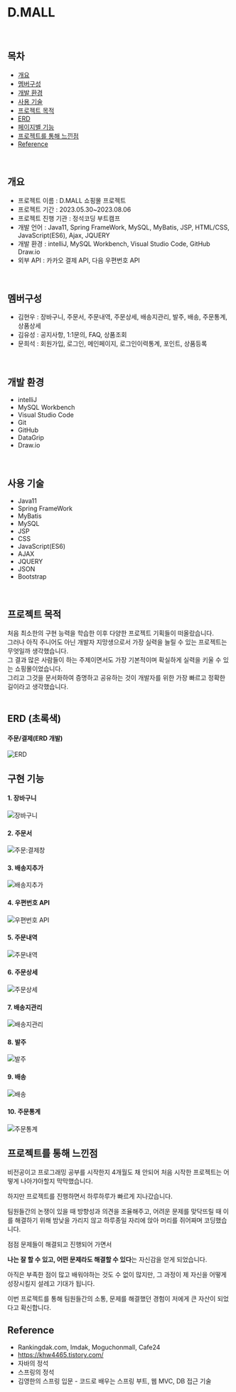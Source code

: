 # D.MALL
<br>

## 목차
* [개요](#개요)
* [멤버구성](#멤버구성)
* [개발 환경](#개발-환경)
* [사용 기술](#사용-기술)
* [프로젝트 목적](#프로젝트-목적)
* [ERD](#ERD)
* [페이지별 기능](#페이지별-기능)
* [프로젝트를 통해 느낀점](#프로젝트를-통해-느낀점)
* [Reference](#Reference)
<br>

## 개요
* 프로젝트 이름 : D.MALL 쇼핑몰 프로젝트
* 프로젝트 기간 : 2023.05.30~2023.08.06
* 프로젝트 진행 기관 : 정석코딩 부트캠프
* 개발 언어 : Java11, Spring FrameWork, MySQL, MyBatis, JSP, HTML/CSS, JavaScript(ES6), Ajax, JQUERY
* 개발 환경 : intelliJ, MySQL Workbench, Visual Studio Code, GitHub Draw.io
* 외부 API : 카카오 결제 API, 다음 우편번호 API
<br>

## 멤버구성
* 김현우 : 장바구니, 주문서, 주문내역, 주문상세, 배송지관리, 발주, 배송, 주문통계, 상품상세<br>
* 김유성 : 공지사항, 1:1문의, FAQ, 상품조회<br>
* 문희석 : 회원가입, 로그인, 메인페이지, 로그인이력통계, 포인트, 상품등록<br>
<br>

## 개발 환경
* intelliJ
* MySQL Workbench
* Visual Studio Code
* Git
* GitHub
* DataGrip
* Draw.io
<br>

## 사용 기술
* Java11
* Spring FrameWork
* MyBatis
* MySQL
* JSP
* CSS
* JavaScript(ES6)
* AJAX
* JQUERY
* JSON
* Bootstrap
<br>

## 프로젝트 목적
처음 최소한의 구현 능력을 학습한 이후 다양한 프로젝트 기획들이 떠올랐습니다.<br>
그러나 아직 주니어도 아닌 개발자 지망생으로서 가장 실력을 늘릴 수 있는 프로젝트는 무엇일까 생각했습니다.<br>
그 결과 많은 사람들이 하는 주제이면서도 가장 기본적이며 확실하게 실력을 키울 수 있는 쇼핑몰이었습니다.<br>
그리고 그것을 문서화하여 증명하고 공유하는 것이 개발자를 위한 가장 빠르고 정확한 길이라고 생각했습니다.<br>
<br>

## ERD (초록색)
#### 주문/결제(ERD 개발)

![ERD](https://github.com/khw4465/D.MALL/assets/100522239/f786f5ea-3383-4862-94b7-6d8ed2bd39c8)


## 구현 기능
#### 1. 장바구니

![장바구니](https://github.com/khw4465/D.MALL/assets/100522239/ee5fd4e7-5ca4-4746-a125-93a5b7497f03)

#### 2. 주문서

![주문:결제창](https://github.com/khw4465/D.MALL/assets/100522239/4941b3f8-7c4c-4404-9424-533693453b24)

#### 3. 배송지추가

![배송지추가](https://github.com/khw4465/D.MALL/assets/100522239/7fe5bbca-6268-4f8d-b31f-b17fae2985d9)

#### 4. 우편번호 API

![우편번호 API](https://github.com/khw4465/D.MALL/assets/100522239/4bd090b6-fb2e-4c3f-b115-b99c8e2fc1b8)

#### 5. 주문내역

![주문내역](https://github.com/khw4465/D.MALL/assets/100522239/bba29eae-f96a-4b14-a008-e75beb2740b3)

#### 6. 주문상세

![주문상세](https://github.com/khw4465/D.MALL/assets/100522239/4146aeea-8564-4981-9ce3-a65ddd955218)

#### 7. 배송지관리

![배송지관리](https://github.com/khw4465/D.MALL/assets/100522239/17b22699-9896-48e8-8e47-d1418fece9bf)

#### 8. 발주

![발주](https://github.com/khw4465/D.MALL/assets/100522239/513b5bab-9107-4e5a-b441-526c9ba17fa1)

#### 9. 배송

![배송](https://github.com/khw4465/D.MALL/assets/100522239/58665a2a-8569-4322-9d9f-25c24482d41c)

#### 10. 주문통계

![주문통계](https://github.com/khw4465/D.MALL/assets/100522239/8de186e2-c1a0-4c4c-876d-4e4462855356)
<br>

## 프로젝트를 통해 느낀점

비전공이고 프로그래밍 공부를 시작한지 4개월도 채 안되어 처음 시작한 프로젝트는 어떻게 나아갸아할지 막막했습니다.

하지만 프로젝트를 진행하면서 하루하루가 빠르게 지나갔습니다.

팀원들간의 논쟁이 있을 때 방향성과 의견을 조율해주고, 어려운 문제를 맞닥뜨릴 때 이를 해결하기 위해 밤낮을 가리지 않고 하루종일 자리에 앉아 머리를 쥐어짜며 코딩했습니다.

점점 문제들이 해결되고 진행되어 가면서

**나는 잘 할 수 있고, 어떤 문제라도 해결할 수 있다**는 자신감을 얻게 되었습니다.

아직은 부족한 점이 많고 배워야하는 것도 수 없이 많지만, 그 과정이 제 자신을 어떻게 성장시킬지 설레고 기대가 됩니다.

이번 프로젝트를 통해 팀원들간의 소통, 문제를 해결했던 경험이 저에게 큰 자산이 되었다고 확신합니다.
<br>

## Reference
* Rankingdak.com, Imdak, Moguchonmall, Cafe24
* https://khw4465.tistory.com/
* 자바의 정석
* 스프링의 정석
* 김영한의 스프링 입문 - 코드로 배우는 스프링 부트, 웹 MVC, DB 접근 기술

